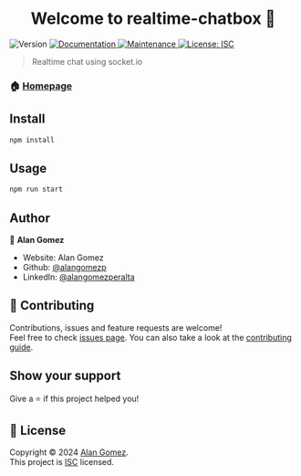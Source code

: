 <h1 align="center">Welcome to realtime-chatbox 👋</h1>
<p>
  <img alt="Version" src="https://img.shields.io/badge/version-1.0.0-blue.svg?cacheSeconds=2592000" />
  <a href="https://github.com/alangomezp/realtime-chatbox#readme" target="_blank">
    <img alt="Documentation" src="https://img.shields.io/badge/documentation-yes-brightgreen.svg" />
  </a>
  <a href="https://github.com/alangomezp/realtime-chatbox/graphs/commit-activity" target="_blank">
    <img alt="Maintenance" src="https://img.shields.io/badge/Maintained%3F-yes-green.svg" />
  </a>
  <a href="https://github.com/alangomezp/realtime-chatbox/blob/master/LICENSE" target="_blank">
    <img alt="License: ISC" src="https://img.shields.io/github/license/alangomezp/realtime-chatbox" />
  </a>
</p>

> Realtime chat using socket.io

### 🏠 [Homepage](https://github.com/alangomezp/realtime-chatbox#readme)

## Install

```sh
npm install
```

## Usage

```sh
npm run start
```

## Author

👤 **Alan Gomez**

- Website: Alan Gomez
- Github: [@alangomezp](https://github.com/alangomezp)
- LinkedIn: [@alangomezperalta](https://linkedin.com/in/alangomezperalta)

## 🤝 Contributing

Contributions, issues and feature requests are welcome!<br />Feel free to check [issues page](https://github.com/alangomezp/realtime-chatbox/issues). You can also take a look at the [contributing guide](https://github.com/alangomezp/realtime-chatbox/blob/master/CONTRIBUTING.md).

## Show your support

Give a ⭐️ if this project helped you!

## 📝 License

Copyright © 2024 [Alan Gomez](https://github.com/alangomezp).<br />
This project is [ISC](https://github.com/alangomezp/realtime-chatbox/blob/master/LICENSE) licensed.
